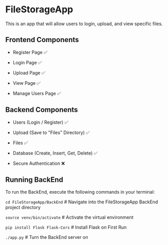 # FileStorageApp

This is an app that will allow users to login, upload, and view specific files.

## Frontend Components

-   Register Page ✅

-   Login Page ✅

-   Upload Page ✅

-   View Page ✅

-   Manage Users Page ✅

## Backend Components

-   Users (Login / Register) ✅

-   Upload (Save to "Files" Directory) ✅

-   Files ✅

-   Database (Create, Insert, Get, Delete) ✅

-   Secure Authentication ❌

## Running BackEnd

To run the BackEnd, execute the following commands in your terminal:

`cd FileStorageApp/BackEnd` # Navigate into the FileStorageApp BackEnd project directory

`source venv/bin/activate` # Activate the virtual environment

`pip install Flask Flask-Cors` # Install Flask on First Run

`./app.py` # Turn the BackEnd server on
